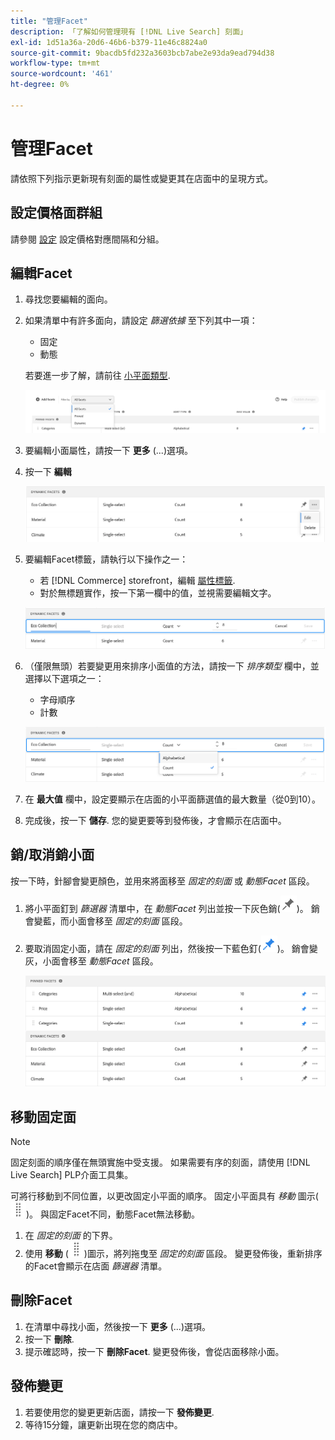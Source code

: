 ```yaml
---
title: "管理Facet"
description: 「了解如何管理現有 [!DNL Live Search] 刻面」
exl-id: 1d51a36a-20d6-46b6-b379-11e46c8824a0
source-git-commit: 9bacdb5fd232a3603bcb7abe2e93da9ead794d38
workflow-type: tm+mt
source-wordcount: '461'
ht-degree: 0%

---
```


# 管理Facet

請依照下列指示更新現有刻面的屬性或變更其在店面中的呈現方式。

## 設定價格面群組

請參閱 [設定](settings.md) 設定價格對應間隔和分組。

## 編輯Facet

1. 尋找您要編輯的面向。
1. 如果清單中有許多面向，請設定 *篩選依據* 至下列其中一項：

   * 固定
   * 動態

   若要進一步了解，請前往 [小平面類型](facets-type.md).

   ![篩選Facet](assets/facets-filter-by-cropped.png)

1. 要編輯小面屬性，請按一下 **更多** (...)選項。
1. 按一下 **編輯**

   ![編輯選項](assets/facet-edit-menu.png)

1. 要編輯Facet標籤，請執行以下操作之一：

   * 若 [!DNL Commerce] storefront，編輯 [屬性標籤](https://experienceleague.adobe.com/docs/commerce-admin/catalog/product-attributes/product-attributes.html).
   * 對於無標題實作，按一下第一欄中的值，並視需要編輯文字。

   ![編輯標籤](assets/facet-edit-label.png)

1. （僅限無頭）若要變更用來排序小面值的方法，請按一下 *排序類型* 欄中，並選擇以下選項之一：

   * 字母順序
   * 計數

   ![編輯計數](assets/facets-edit-count.png)

1. 在 **最大值** 欄中，設定要顯示在店面的小平面篩選值的最大數量（從0到10）。
1. 完成後，按一下 **儲存**.
您的變更要等到發佈後，才會顯示在店面中。

## 銷/取消銷小面

按一下時，針腳會變更顏色，並用來將面移至 *固定的刻面* 或 *動態Facet* 區段。

1. 將小平面釘到 *篩選器* 清單中，在 *動態Facet* 列出並按一下灰色銷(![管腳選擇器](assets/btn-pin-gray.png))。
銷會變藍，而小面會移至 *固定的刻面* 區段。
1. 要取消固定小面，請在 *固定的刻面* 列出，然後按一下藍色釘(![管腳選擇器](assets/btn-pin-blue.png))。
銷會變灰，小面會移至 *動態Facet* 區段。

   ![固定和動態Facet](assets/facets-pinned-unpinned.png)

## 移動固定面

>[!NOTE]
>
>固定刻面的順序僅在無頭實施中受支援。 如果需要有序的刻面，請使用 [!DNL Live Search] PLP介面工具集。

可將行移動到不同位置，以更改固定小平面的順序。 固定小平面具有 *移動* 圖示(![移動選擇器](assets/btn-move.png))。 與固定Facet不同，動態Facet無法移動。

1. 在 *固定的刻面* 的下界。
1. 使用 **移動** (![移動選擇器](assets/btn-move.png))圖示，將列拖曳至 *固定的刻面* 區段。
變更發佈後，重新排序的Facet會顯示在店面 *篩選器* 清單。

## 刪除Facet

1. 在清單中尋找小面，然後按一下 **更多** (...)選項。
1. 按一下 **刪除**.
1. 提示確認時，按一下 **刪除Facet**.
變更發佈後，會從店面移除小面。

## 發佈變更

1. 若要使用您的變更更新店面，請按一下 **發佈變更**.
1. 等待15分鐘，讓更新出現在您的商店中。
